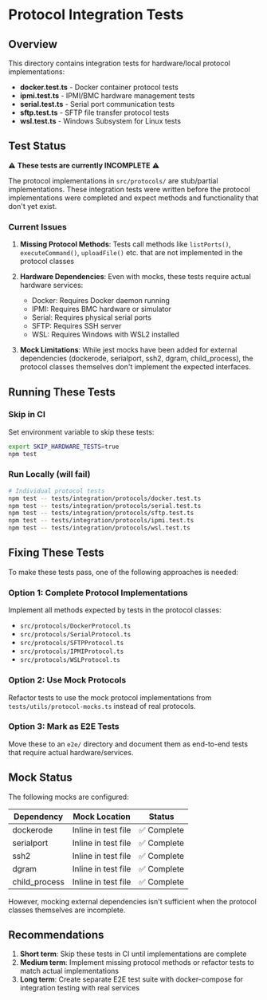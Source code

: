 # Protocol Integration Tests

## Overview

This directory contains integration tests for hardware/local protocol implementations:

- **docker.test.ts** - Docker container protocol tests
- **ipmi.test.ts** - IPMI/BMC hardware management tests
- **serial.test.ts** - Serial port communication tests
- **sftp.test.ts** - SFTP file transfer protocol tests
- **wsl.test.ts** - Windows Subsystem for Linux tests

## Test Status

⚠️ **These tests are currently INCOMPLETE** ⚠️

The protocol implementations in `src/protocols/` are stub/partial implementations. These integration tests were written before the protocol implementations were completed and expect methods and functionality that don't yet exist.

### Current Issues

1. **Missing Protocol Methods**: Tests call methods like `listPorts()`, `executeCommand()`, `uploadFile()` etc. that are not implemented in the protocol classes
2. **Hardware Dependencies**: Even with mocks, these tests require actual hardware services:
   - Docker: Requires Docker daemon running
   - IPMI: Requires BMC hardware or simulator
   - Serial: Requires physical serial ports
   - SFTP: Requires SSH server
   - WSL: Requires Windows with WSL2 installed

3. **Mock Limitations**: While jest mocks have been added for external dependencies (dockerode, serialport, ssh2, dgram, child_process), the protocol classes themselves don't implement the expected interfaces.

## Running These Tests

### Skip in CI

Set environment variable to skip these tests:
```bash
export SKIP_HARDWARE_TESTS=true
npm test
```

### Run Locally (will fail)

```bash
# Individual protocol tests
npm test -- tests/integration/protocols/docker.test.ts
npm test -- tests/integration/protocols/serial.test.ts
npm test -- tests/integration/protocols/sftp.test.ts
npm test -- tests/integration/protocols/ipmi.test.ts
npm test -- tests/integration/protocols/wsl.test.ts
```

## Fixing These Tests

To make these tests pass, one of the following approaches is needed:

### Option 1: Complete Protocol Implementations
Implement all methods expected by tests in the protocol classes:
- `src/protocols/DockerProtocol.ts`
- `src/protocols/SerialProtocol.ts`
- `src/protocols/SFTPProtocol.ts`
- `src/protocols/IPMIProtocol.ts`
- `src/protocols/WSLProtocol.ts`

### Option 2: Use Mock Protocols
Refactor tests to use the mock protocol implementations from `tests/utils/protocol-mocks.ts` instead of real protocols.

### Option 3: Mark as E2E Tests
Move these to an `e2e/` directory and document them as end-to-end tests that require actual hardware/services.

## Mock Status

The following mocks are configured:

| Dependency | Mock Location | Status |
|------------|---------------|--------|
| dockerode | Inline in test file | ✅ Complete |
| serialport | Inline in test file | ✅ Complete |
| ssh2 | Inline in test file | ✅ Complete |
| dgram | Inline in test file | ✅ Complete |
| child_process | Inline in test file | ✅ Complete |

However, mocking external dependencies isn't sufficient when the protocol classes themselves are incomplete.

## Recommendations

1. **Short term**: Skip these tests in CI until implementations are complete
2. **Medium term**: Implement missing protocol methods or refactor tests to match actual implementations
3. **Long term**: Create separate E2E test suite with docker-compose for integration testing with real services
